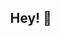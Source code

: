 <h2 align="center"> Hey! 👋 </h2>

<table>
    
<!--START_SECTION:waka-->
<!--END_SECTION:waka-->
</td></tr>
</table>
